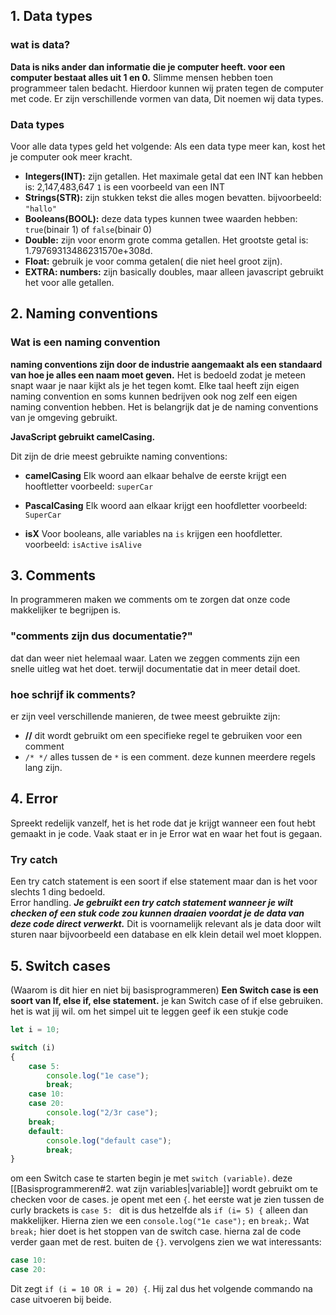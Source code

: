 ## 1. Data types
### wat is data?
 **Data is niks ander dan informatie die je computer heeft. voor een computer bestaat alles uit 1 en 0.** Slimme mensen hebben toen programmeer talen bedacht. Hierdoor kunnen wij praten tegen de computer met code. Er zijn verschillende vormen van data, Dit noemen wij data types.
### Data types
Voor alle data types geld het volgende: Als een data type meer kan, kost het je computer ook meer kracht.

- **Integers(INT):** zijn getallen. Het maximale getal dat een INT kan hebben is: 2,147,483,647
	`1` is een voorbeeld van een INT
- **Strings(STR):** zijn stukken tekst die alles mogen bevatten. bijvoorbeeld: `"hallo"`
- **Booleans(BOOL):** deze data types kunnen twee waarden hebben: `true`(binair 1) of `false`(binair 0)
- **Double:** zijn voor enorm grote comma getallen. Het grootste getal is: 1.79769313486231570e+308d.
- **Float:** gebruik je voor comma getalen( die niet heel groot zijn). 
- **EXTRA: numbers:** zijn basically doubles, maar alleen javascript gebruikt het voor alle getallen.

## 2. Naming conventions
### Wat is een naming convention
**naming conventions zijn door de industrie aangemaakt als een standaard van hoe je alles een naam moet geven.** Het is bedoeld zodat je meteen snapt waar je naar kijkt als je het tegen komt. Elke taal heeft zijn eigen naming convention en soms kunnen bedrijven ook nog zelf een eigen naming convention hebben. Het is belangrijk dat je de naming conventions van je omgeving gebruikt.

**JavaScript gebruikt camelCasing.**

Dit zijn de drie meest gebruikte naming conventions:
- **camelCasing**
	Elk woord aan elkaar behalve de eerste krijgt een hooftletter
	voorbeeld: `superCar`

- **PascalCasing**
	Elk woord aan elkaar krijgt een hoofdletter
	voorbeeld: `SuperCar`

- **isX**
	Voor booleans, alle variables na `is` krijgen een hoofdletter.
	voorbeeld: `isActive` `isAlive` 

## 3. Comments
In programmeren maken we comments om te zorgen dat onze code makkelijker te begrijpen is. 

### **"comments zijn dus documentatie?"**
dat dan weer niet helemaal waar. Laten we zeggen comments zijn een snelle uitleg wat het doet. terwijl documentatie dat in meer detail doet.

### hoe schrijf ik comments?
er zijn veel verschillende manieren, de twee meest gebruikte zijn:
- **//** dit wordt gebruikt om een specifieke regel te gebruiken voor een comment
- `/* */` alles tussen de `*` is een comment. deze kunnen meerdere regels lang zijn.

## 4. Error
Spreekt redelijk vanzelf, het is het rode dat je krijgt wanneer een fout hebt gemaakt in je code. Vaak staat er in je Error wat en waar het fout is gegaan.

### Try catch
Een try catch statement is een soort if else statement maar dan is het voor slechts 1 ding bedoeld.  
Error handling. ***Je gebruikt een try catch statement wanneer je wilt checken of een stuk code zou kunnen draaien voordat je de data van deze code direct verwerkt.*** Dit is voornamelijk relevant als je data door wilt sturen naar bijvoorbeeld een database en elk klein detail wel moet kloppen.

## 5. Switch cases
(Waarom is dit hier en niet bij basisprogrammeren)
**Een Switch case is een soort van If, else if, else statement.** je kan Switch case of if else gebruiken. het is wat jij wil. om het simpel uit te leggen geef ik een stukje code
```JavaScript
let i = 10;

switch (i)
{
	case 5:
		console.log("1e case");
		break;
	case 10:
	case 20:
		console.log("2/3r case");
	break;
	default:
		console.log("default case");
		break;
}
```
om een Switch case te starten begin je met `switch (variable)`.  deze [[Basisprogrammeren#2. wat zijn variables|variable]] wordt gebruikt om te checken voor de cases.  je opent met een `{`.
het eerste wat je zien tussen de curly brackets is `case 5: ` dit is dus hetzelfde als `if (i= 5) {` alleen dan makkelijker. Hierna zien we een `console.log("1e case");` en `break;`. 
Wat `break;` hier doet is het stoppen van de switch case. hierna zal de code verder gaan met de rest. buiten de `{}`.
vervolgens zien we wat interessants:
```javascript
case 10:
case 20:
```
Dit zegt `if (i = 10 OR i = 20) {`. Hij zal dus het volgende commando na case uitvoeren bij beide.



